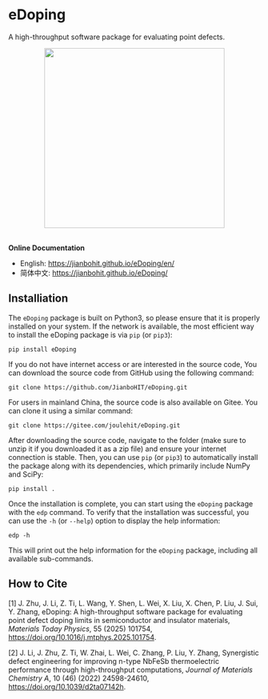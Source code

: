 # eDoping

A high-throughput software package for evaluating point defects.

<div align="center"><img src="docs/_static/logo.png" width="360"></div><br>

**Online Documentation**
- English: https://jianbohit.github.io/eDoping/en/
- 简体中文: https://jianbohit.github.io/eDoping/

## Installiation

The `eDoping` package is built on Python3, so please ensure that it is 
properly installed on your system. If the network is available, 
the most efficient way to install the eDoping package is via 
`pip` (or `pip3`):

```
pip install eDoping
```

If you do not have internet access or are interested in the source code,
You can download the source code from GitHub using the following command:

```
git clone https://github.com/JianboHIT/eDoping.git
```

For users in mainland China, the source code is also available on Gitee. 
You can clone it using a similar command:

```
git clone https://gitee.com/joulehit/eDoping.git
```

After downloading the source code, navigate to the folder (make sure to 
unzip it if you downloaded it as a zip file) and ensure your internet 
connection is stable. Then, you can use `pip` (or `pip3`) to automatically 
install the package along with its dependencies, which primarily include 
NumPy and SciPy:

```
pip install .
```

Once the installation is complete, you can start using the `eDoping` package 
with the `edp` command. To verify that the installation was successful, 
you can use the `-h` (or `--help`) option to display the help information:

```
edp -h
```

This will print out the help information for the `eDoping` package, including 
all available sub-commands.

## How to Cite

[1] J. Zhu, J. Li, Z. Ti, L. Wang, Y. Shen, L. Wei, X. Liu, X. Chen, P. Liu,
J. Sui, Y. Zhang, eDoping: A high-throughput software package for evaluating
point defect doping limits in semiconductor and insulator materials,
*Materials Today Physics*, 55 (2025) 101754,
https://doi.org/10.1016/j.mtphys.2025.101754.

[2] J. Li, J. Zhu, Z. Ti, W. Zhai, L. Wei, C. Zhang, P. Liu, Y. Zhang,
Synergistic defect engineering for improving n-type NbFeSb thermoelectric
performance through high-throughput computations,
*Journal of Materials Chemistry A*, 10 (46) (2022) 24598-24610,
https://doi.org/10.1039/d2ta07142h.
